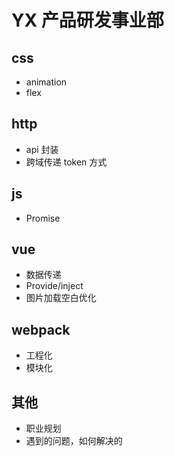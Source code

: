 # YX 产品研发事业部

## css

- animation
- flex

## http

- api 封装
- 跨域传递 token 方式

## js

- Promise

## vue

- 数据传递
- Provide/inject
- 图片加载空白优化

## webpack

- 工程化
- 模块化

## 其他

- 职业规划
- 遇到的问题，如何解决的
